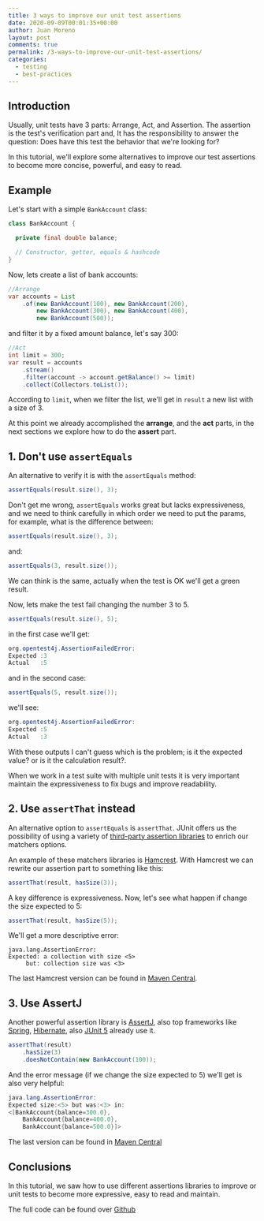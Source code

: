 ```yaml
---
title: 3 ways to improve our unit test assertions
date: 2020-09-09T00:01:35+00:00
author: Juan Moreno
layout: post
comments: true
permalink: /3-ways-to-improve-our-unit-test-assertions/
categories:
  - testing
  - best-practices
---
```

## Introduction

Usually, unit tests have 3 parts: Arrange, Act, and Assertion. The assertion is the test's verification part and, It has the responsibility to answer the question: Does have this test the behavior that we're looking for?

In this tutorial, we'll explore some alternatives to improve our test assertions to become more concise, powerful, and easy to read.

## Example

Let's start with a simple `BankAccount` class:

```java
class BankAccount {

  private final double balance;

  // Constructor, getter, equals & hashcode
}
```

Now, lets create a list of bank accounts: 

```java
//Arrange
var accounts = List
    .of(new BankAccount(100), new BankAccount(200),
        new BankAccount(300), new BankAccount(400),
        new BankAccount(500));
```

and filter it by a fixed amount balance, let's say 300:

```java
//Act
int limit = 300;
var result = accounts
    .stream()
    .filter(account -> account.getBalance() >= limit)
    .collect(Collectors.toList());
```
According to `limit`, when we filter the list, we'll get in `result` a new list with a size of 3.

At this point we already accomplished the **arrange**, and the **act** parts, in the next sections we explore how to do the **assert** part.

## 1. Don't use `assertEquals`

An alternative to verify it is with the `assertEquals` method:

```java
assertEquals(result.size(), 3);
```

Don't get me wrong, `assertEquals` works great but lacks expressiveness, and we need to think carefully in which order we need to put the params, for example, what is the difference between:

```java
assertEquals(result.size(), 3);
```
and:
```java
assertEquals(3, result.size());
```

We can think is the same, actually when the test is OK we'll get a green result.

Now, lets make the test fail changing the number 3 to 5.

```java
assertEquals(result.size(), 5);
``` 
in the first case we'll get:

```java
org.opentest4j.AssertionFailedError: 
Expected :3
Actual   :5
```
and in the second case:

```java
assertEquals(5, result.size());
```

we'll see:

```java
org.opentest4j.AssertionFailedError: 
Expected :5
Actual   :3
```

With these outputs I can't guess which is the problem; is it the expected value? or is it the calculation result?. 

When we work in a test suite with multiple unit tests it is very important maintain the expressiveness to fix bugs and improve readability. 

## 2. Use `assertThat` instead 

An alternative option to `assertEquals` is `assertThat`. JUnit offers us the possibility of using a variety of [third-party assertion libraries](https://junit.org/junit5/docs/5.6.2/user-guide/#writing-tests-assertions-third-party) to enrich our matchers options.
 
An example of these matchers libraries is [Hamcrest](http://hamcrest.org/JavaHamcrest/). With Hamcrest we can rewrite our assertion part to something like this:
 
```java
assertThat(result, hasSize(3));
```

A key difference is expressiveness. Now, let's see what happen if change the size expected to 5:

```java
assertThat(result, hasSize(5));
```

We'll get a more descriptive error:

```
java.lang.AssertionError: 
Expected: a collection with size <5>
     but: collection size was <3> 
```

The last Hamcrest version can be found in [Maven Central](https://search.maven.org/search?q=g:org.hamcrest%20AND%20a:hamcrest-core).

## 3. Use AssertJ 

Another powerful assertion library is [AssertJ](https://joel-costigliola.github.io/assertj/), also top frameworks like [Spring](https://github.com/spring-projects/spring-framework/blob/e190851aee827048346dc512f88833c8bcaab7fa/spring-core/spring-core.gradle#L68), [Hibernate](https://github.com/hibernate/hibernate-orm/blob/20273b81ee623d74d4c3d8efed2e7f2ab2f79c4e/gradle/libraries.gradle#L30), also [JUnit 5](https://github.com/junit-team/junit5/blob/cfdf09aad5ed70fae210fe14fad6d6356f749242/dependencies/dependencies.gradle.kts#L24) already use it.


```java
assertThat(result)
    .hasSize(3)
    .doesNotContain(new BankAccount(100));
```

And the error message (if we change the size expected to 5) we'll get is also very helpful:

```java
java.lang.AssertionError: 
Expected size:<5> but was:<3> in:
<[BankAccount{balance=300.0},
    BankAccount{balance=400.0},
    BankAccount{balance=500.0}]>
```

The last version can be found in [Maven Central](https://search.maven.org/search?q=g:org.assertj%20AND%20a:assertj-core)

## Conclusions

In this tutorial, we saw how to use different assertions libraries to improve or unit tests to become more expressive, easy to read and maintain.

The full code can be found over [Github](https://github.com/JuanMorenoDeveloper/3-ways-to-improve-our-unit-test-assertions)